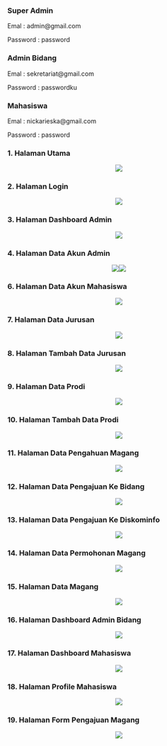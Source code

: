 <h3>Super Admin</h3>
<p>Emal : admin@gmail.com</p>
<p>Password : password</p>

<h3>Admin Bidang</h3>
<p>Emal : sekretariat@gmail.com</p>
<p>Password : passwordku</p>

<h3>Mahasiswa</h3>
<p>Emal : nickarieska@gmail.com</p>
<p>Password : password</p>

<h3>1. Halaman Utama</h3>
<p align="center"><img src="asset/Screenshot (21).png"></p>

<h3>2. Halaman Login</h3>
<p align="center"><img src="asset/Screenshot (20).png"></p>

<h3>3. Halaman Dashboard Admin</h3>
<p align="center"><img src="asset/Screenshot (22).png"></p>

<h3>4. Halaman Data Akun Admin</h3>
<p align="center"><img src="asset/Screenshot (23).png></p>

<h3>5. Halaman Tambah Data Akun Admin</h3>
<p align="center"><img src="asset/Screenshot (25).png"></p>

<h3>6. Halaman Data Akun Mahasiswa</h3>
<p align="center"><img src="asset/Screenshot (26).png"></p>

<h3>7. Halaman Data Jurusan</h3>
<p align="center"><img src="asset/Screenshot (27).png"></p>

<h3>8. Halaman Tambah Data Jurusan</h3>
<p align="center"><img src="asset/Screenshot (28).png"></p>

<h3>9. Halaman Data Prodi</h3>
<p align="center"><img src="asset/Screenshot (29).png"></p>

<h3>10. Halaman Tambah Data Prodi</h3>
<p align="center"><img src="asset/Screenshot (30).png"></p>

<h3>11. Halaman Data Pengahuan Magang</h3>
<p align="center"><img src="asset/Screenshot (32).png"></p>

<h3>12. Halaman Data Pengajuan Ke Bidang</h3>
<p align="center"><img src="asset/Screenshot (33).png"></p>

<h3>13. Halaman Data Pengajuan Ke Diskominfo</h3>
<p align="center"><img src="asset/Screenshot (34).png"></p>

<h3>14. Halaman Data Permohonan Magang</h3>
<p align="center"><img src="asset/Screenshot (35).png"></p>

<h3>15. Halaman Data Magang</h3>
<p align="center"><img src="asset/Screenshot (36).png"></p>

<h3>16. Halaman Dashboard Admin Bidang</h3>
<p align="center"><img src="asset/Screenshot (37).png"></p>

<h3>17. Halaman Dashboard Mahasiswa</h3>
<p align="center"><img src="asset/Screenshot (38).png"></p>

<h3>18. Halaman Profile Mahasiswa</h3>
<p align="center"><img src="asset/Screenshot (39).png"></p>

<h3>19. Halaman Form Pengajuan Magang</h3>
<p align="center"><img src="asset/Screenshot (40).png"></p>
